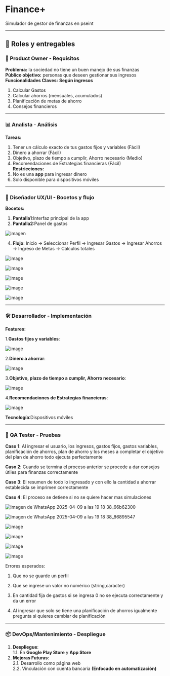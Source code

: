 # Finance+
Simulador de gestor de finanzas en pseint

---
## 🔀 Roles y entregables

### 👥 Product Owner - Requisitos
  **Problema:** la sociedad no tiene un buen manejo de sus finanzas  
  **Público objetivo:** personas que deseen gestionar sus ingresos  
	**Funcionalidades Claves:**
 	**Según ingresos**  
1. Calcular Gastos
2. Calcular ahorros (mensuales, acumulados)  
3. Planificación de metas de ahorro  
4. Consejos financieros  

---
### 📊 Analista - Análisis
**Tareas:**
1. Tener un cálculo exacto de tus gastos fijos y variables (Fácil)  
2. Dinero a ahorrar (Fácil)  
3. Objetivo, plazo de tiempo a cumplir, Ahorro necesario (Medio)  
4. Recomendaciones de Estrategias financieras (Fácil)  
**Restricciones:**
1. No es una **app** para ingresar dinero  
2. Solo disponible para dispositivos móviles  

---

### 🎨 Diseñador UX/UI - Bocetos y flujo
**Bocetos:**
1. **Pantalla1**:Interfaz principal de la app
2. **Pantalla2**:Panel de gastos


![imagen](https://github.com/user-attachments/assets/d87d2dbe-aba2-4b9c-97e4-22c8f6380bc9)


4. **Flujo**: Inicio → Seleccionar Perfil → Ingresar Gastos → Ingresar Ahorros → Ingreso de Metas → Cálculos totales


![image](https://github.com/user-attachments/assets/92d237af-e3a8-4152-9634-a9cecbb3200b)


![image](https://github.com/user-attachments/assets/05c0612c-e84e-44bc-b4d9-8ad2850dd709)


![image](https://github.com/user-attachments/assets/3f226cf6-30e1-41e2-9e87-476210e33e38)


![image](https://github.com/user-attachments/assets/6d3e84ae-05bc-439d-b79c-c779ad8ac9a0)


![image](https://github.com/user-attachments/assets/889dc55b-d147-4ce6-b7a0-406d737b9cb0)


---
### 🛠️ Desarrollador - Implementación
**Features:**

1.**Gastos fijos y variables**:

![image](https://github.com/user-attachments/assets/e4a28ee0-8b89-45f2-8e1a-08353f95e9df)

2.**Dinero a ahorrar**:

![image](https://github.com/user-attachments/assets/719edd5b-59e2-405e-833f-27a6e5f0e985)

3.**Objetivo, plazo de tiempo a cumplir, Ahorro necesario**:

![image](https://github.com/user-attachments/assets/5907bce8-bcc7-4c53-b7c1-ca108ea701e0)

4.**Recomendaciones de Estrategias financieras**:

![image](https://github.com/user-attachments/assets/53d985bc-90df-4f1b-897d-6175745c98b6)

**Tecnología**:Dispositivos móviles  

---

### 🔧 QA Tester - Pruebas
**Caso 1**: Al ingresar el usuario, los ingresos, gastos fijos, gastos variables, planificación de ahorros, plan de ahorro y los meses a completar el objetivo del plan de ahorro todo ejecuta perfectamente 



**Caso 2**: Cuando se termina el proceso anterior se procede a dar consejos útiles para finanzas correctamente 



**Caso 3**: El resumen de todo lo ingresado y con ello la cantidad a ahorrar establecida se imprimen correctamente 



**Caso 4**: El proceso se detiene si no se quiere hacer mas simulaciones

![Imagen de WhatsApp 2025-04-09 a las 19 18 38_66b62300](https://github.com/user-attachments/assets/f2665c3f-7a83-48b3-84ba-93486f6aa817)


![Imagen de WhatsApp 2025-04-09 a las 19 18 38_86895547](https://github.com/user-attachments/assets/07cc44d4-652d-4341-ac2e-12e6f4e37777)


![image](https://github.com/user-attachments/assets/24c99181-f7f6-43f6-bf95-d5062bf082bc)


![image](https://github.com/user-attachments/assets/876b5fd9-6f0a-405d-bc85-86913d9d21a5)


![image](https://github.com/user-attachments/assets/c64884d0-048b-45a3-94a6-fa4f50b16f45)


![image](https://github.com/user-attachments/assets/e99905fa-45e4-41b0-a0a6-9e24ba472390)


Errores esperados:

1. Que no se guarde un perfil

2. Que se ingrese un valor no numérico (string,caracter)

3. En cantidad fija de gastos si se ingresa 0 no se ejecuta correctamente y da un error

4. Al ingresar que solo se tiene una planificación de ahorros igualmente pregunta si quieres cambiar de planificación

---

### 📦 DevOps/Mantenimiento - Despliegue
1. **Despliegue**:  
   1.1. En **Google Play Store** y **App Store**  
2. **Mejoras Futuras**:  
   2.1. Desarrollo como página web  
   2.2. Vinculación con cuenta bancaria **(Enfocado en automatización)**  
